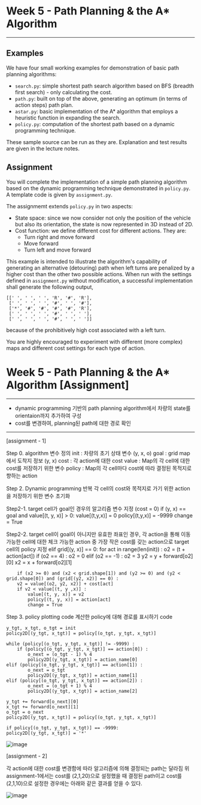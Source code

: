 # Week 5 - Path Planning & the A* Algorithm

---

## Examples

We have four small working examples for demonstration of basic path planning algorithms:

* `search.py`: simple shortest path search algorithm based on BFS (breadth first search) - only calculating the cost.
* `path.py`: built on top of the above, generating an optimum (in terms of action steps) path plan.
* `astar.py`: basic implementation of the A* algorithm that employs a heuristic function in expanding the search.
* `policy.py`: computation of the shortest path based on a dynamic programming technique.

These sample source can be run as they are. Explanation and test results are given in the lecture notes.

## Assignment

You will complete the implementation of a simple path planning algorithm based on the dynamic programming technique demonstrated in `policy.py`. A template code is given by `assignment.py`.

The assignmemt extends `policy.py` in two aspects:

* State space: since we now consider not only the position of the vehicle but also its orientation, the state is now represented in 3D instead of 2D.
* Cost function: we define different cost for different actions. They are:
	- Turn right and move forward
	- Move forward
	- Turn left and move forward

This example is intended to illustrate the algorithm's capability of generating an alternative (detouring) path when left turns are penalized by a higher cost than the other two possible actions. When run with the settings defined in `assignment.py` without modification, a successful implementation shall generate the following output,

```
[[' ', ' ', ' ', 'R', '#', 'R'],
 [' ', ' ', ' ', '#', ' ', '#'],
 ['*', '#', '#', '#', '#', 'R'],
 [' ', ' ', ' ', '#', ' ', ' '],
 [' ', ' ', ' ', '#', ' ', ' ']]
```

because of the prohibitively high cost associated with a left turn.

You are highly encouraged to experiment with different (more complex) maps and different cost settings for each type of action.

# Week 5 - Path Planning & the A* Algorithm [Assignment]  

---

- dynamic programming 기반의 path planning algorithm에서 차량의 state를 orientaion까지 추가하여 구성
- cost를 변경하여, planning된 path에 대한 경로 확인

---

[assignment - 1]

Step 0. algorithm 변수 정의
    init : 차량의 초기 상태 변수 (y, x, o)
    goal : grid map에서 도착지 정보 (y, x)
    cost : 각 action에 대한 cost
    value : Map의 각 cell에 대한 cost를 저장하기 위한 변수 
    policy : Map의 각 cell마다 cost에 따라 결정된 목적지로 향하는 action
    
Step 2. Dynamic programming 반복
    각 cell의 cost와 목적지로 가기 위한 action을 저장하기 위한 변수 초기화
    
Step2-1. 
    target cell가 goal인 경우의 알고리즘 변수 지정 (cost = 0)
    if (y, x) == goal and value[(t, y, x)] > 0:
	value[(t,y,x)] = 0
	policy[(t,y,x)] = -9999
	change = True

Step2-2.
    target cell이 goal이 아니지만 유효한 좌표인 경우, 각 action을 통해 이동가능한 cell에 대한 체크
    가능한 action 중 가장 작은 cost를 갖는 action으로 target cell의 policy 지정
    elif grid[(y, x)] == 0:
	for act in range(len(init)) :
	    o2 = (t + action[act])
	    if (o2 == 4) : 
		o2 = 0
	    elif (o2 == -1) : 
		o2 = 3
	    y2 = y + forward[o2][0]
	    x2 = x + forward[o2][1]

	    if (x2 >= 0) and (x2 < grid.shape[1]) and (y2 >= 0) and (y2 < grid.shape[0]) and (grid[(y2, x2)] == 0) :  
		v2 = value[(o2, y2, x2)] + cost[act]
		if v2 < value[(t, y ,x)] :  
		    value[(t, y, x)] = v2  
		    policy[(t, y, x)] = action[act]  
		    change = True  


Step 3. policy plotting code
    계산한 policy에 대해 경로를 표시하기 code 

    y_tgt, x_tgt, o_tgt = init
    policy2D[(y_tgt, x_tgt)] = policy[(o_tgt, y_tgt, x_tgt)]

    while (policy[(o_tgt, y_tgt, x_tgt)] != -9999) :  
    	if (policy[(o_tgt, y_tgt, x_tgt)] == action[0]) :
    		o_next = (o_tgt - 1) % 4
    		policy2D[(y_tgt, x_tgt)] = action_name[0]
	elif (policy[(o_tgt, y_tgt, x_tgt)] == action[1]) :
    		o_next = o_tgt
    		policy2D[(y_tgt, x_tgt)] = action_name[1]
	elif (policy[(o_tgt, y_tgt, x_tgt)] == action[2]) :
    		o_next = (o_tgt + 1) % 4
    		policy2D[(y_tgt, x_tgt)] = action_name[2]

	y_tgt += forward[o_next][0]
	x_tgt += forward[o_next][1]
	o_tgt = o_next
	policy2D[(y_tgt, x_tgt)] = policy[(o_tgt, y_tgt, x_tgt)]

	if policy[(o_tgt, y_tgt, x_tgt)] == -9999:  
	policy2D[(y_tgt, x_tgt)] = '*'
	

![image](https://user-images.githubusercontent.com/80522886/117574376-bdb43480-b117-11eb-8d6e-f0be80c5f0f0.png)


[assignment - 2]

각 action에 대한 cost를 변경함에 따라 알고리즘에 의해 결정되는 path는 달라짐
위 assignment-1에서는 cost를 (2,1,20)으로 설정했을 때 결정된 path이고
cost를 (2,1,10)으로 설정한 경우에는 아래와 같은 결과를 얻을 수 있다.

![image](https://user-images.githubusercontent.com/80522886/117574457-226f8f00-b118-11eb-911a-327ff939af71.png)




